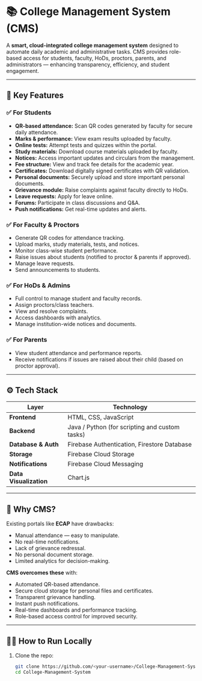 # 📚 College Management System (CMS)

A **smart, cloud-integrated college management system** designed to automate daily academic and administrative tasks. CMS provides role-based access for students, faculty, HoDs, proctors, parents, and administrators — enhancing transparency, efficiency, and student engagement.

---

## 🚀 **Key Features**

### ✅ For Students
- **QR-based attendance:** Scan QR codes generated by faculty for secure daily attendance.
- **Marks & performance:** View exam results uploaded by faculty.
- **Online tests:** Attempt tests and quizzes within the portal.
- **Study materials:** Download course materials uploaded by faculty.
- **Notices:** Access important updates and circulars from the management.
- **Fee structure:** View and track fee details for the academic year.
- **Certificates:** Download digitally signed certificates with QR validation.
- **Personal documents:** Securely upload and store important personal documents.
- **Grievance module:** Raise complaints against faculty directly to HoDs.
- **Leave requests:** Apply for leave online.
- **Forums:** Participate in class discussions and Q&A.
- **Push notifications:** Get real-time updates and alerts.

### ✅ For Faculty & Proctors
- Generate QR codes for attendance tracking.
- Upload marks, study materials, tests, and notices.
- Monitor class-wise student performance.
- Raise issues about students (notified to proctor & parents if approved).
- Manage leave requests.
- Send announcements to students.

### ✅ For HoDs & Admins
- Full control to manage student and faculty records.
- Assign proctors/class teachers.
- View and resolve complaints.
- Access dashboards with analytics.
- Manage institution-wide notices and documents.

### ✅ For Parents
- View student attendance and performance reports.
- Receive notifications if issues are raised about their child (based on proctor approval).

---

## ⚙️ **Tech Stack**

| Layer | Technology |
| ----- | ----------- |
| **Frontend** | HTML, CSS, JavaScript |
| **Backend** | Java / Python (for scripting and custom tasks) |
| **Database & Auth** | Firebase Authentication, Firestore Database |
| **Storage** | Firebase Cloud Storage |
| **Notifications** | Firebase Cloud Messaging |
| **Data Visualization** | Chart.js |

---

## 🏫 **Why CMS?**

Existing portals like **ECAP** have drawbacks:
- Manual attendance — easy to manipulate.
- No real-time notifications.
- Lack of grievance redressal.
- No personal document storage.
- Limited analytics for decision-making.

**CMS overcomes these** with:
- Automated QR-based attendance.
- Secure cloud storage for personal files and certificates.
- Transparent grievance handling.
- Instant push notifications.
- Real-time dashboards and performance tracking.
- Role-based access control for improved security.

---

## 🏃‍♂️ **How to Run Locally**

1. Clone the repo:
   ```bash
   git clone https://github.com/<your-username>/College-Management-System.git
   cd College-Management-System
